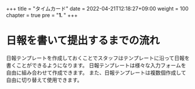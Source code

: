 +++
title = "タイムカード"
date = 2022-04-21T12:18:27+09:00
weight = 100
chapter = true
pre = "<b>1. </b>"
+++

# 日報を書いて提出するまでの流れ

日報テンプレートを作成しておくことでスタッフはテンプレートに沿って日報を書くことができるようになります。
日報テンプレートは様々な入力フォームを自由に組み合わせて作成できます。
また、日報テンプレートは複数個作成して自由に切り替えて使用できます。

